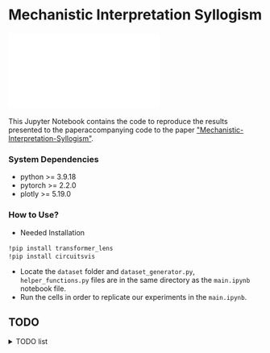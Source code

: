# Mechanistic Interpretation Syllogism

![](imgs/pipeline.pdf)

This Jupyter Notebook contains the code to reproduce the results presented to the paperaccompanying code to the paper ["Mechanistic-Interpretation-Syllogism"](https://arxiv.org/abs/2408.08590).

### System Dependencies
+ python >= 3.9.18
+ pytorch >= 2.2.0
+ plotly >= 5.19.0


### How to Use?
- Needed Installation
```
!pip install transformer_lens
!pip install circuitsvis
```
- Locate the `dataset` folder and `dataset_generator.py`, `helper_functions.py` files are in the same directory as the `main.ipynb` notebook file. 
- Run the cells in order to replicate our experiments in the `main.ipynb`.


## TODO

<details>
<summary>TODO list</summary>

[   ] System dependencies

[   ] Readme file

</details>
